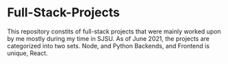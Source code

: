 # Full-Stack-Projects

This repository constits of full-stack projects that were mainly worked upon by me mostly during my time in SJSU. As of June 2021, the projects are categorized into two sets. Node, and Python Backends, and Frontend is unique, React.
